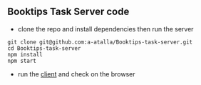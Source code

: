 ## Booktips Task Server code
- clone the repo and install dependencies then run the server

```
git clone git@github.com:a-atalla/Booktips-task-server.git
cd Booktips-task-server
npm install
npm start
```

- run the [client](https://github.com/a-atalla/Booktips-task-client) and check on the browser
